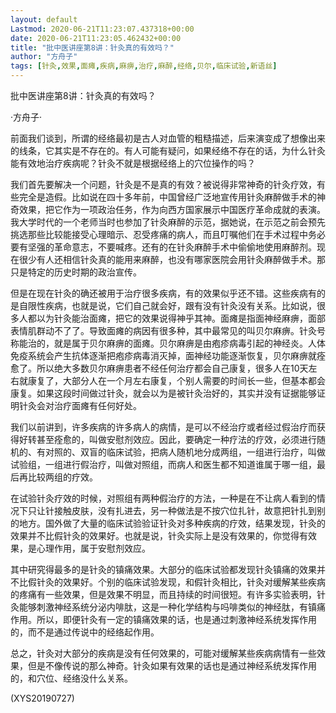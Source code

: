 ```yaml
---
layout: default
Lastmod: 2020-06-21T11:23:07.437318+00:00
date: 2020-06-21T11:23:05.462432+00:00
title: "批中医讲座第8讲：针灸真的有效吗？"
author: "方舟子"
tags: [针灸,效果,面瘫,疾病,麻痹,治疗,麻醉,经络,贝尔,临床试验,新语丝]
---
```


批中医讲座第8讲：针灸真的有效吗？

·方舟子·

前面我们谈到，所谓的经络最初是古人对血管的粗糙描述，后来演变成了想像出来的线条，它其实是不存在的。有人可能有疑问，如果经络不存在的话，为什么针灸能有效地治疗疾病呢？针灸不就是根据经络上的穴位操作的吗？

我们首先要解决一个问题，针灸是不是真的有效？被说得非常神奇的针灸疗效，有些完全是造假。比如说在四十多年前，中国曾经广泛地宣传用针灸麻醉做手术的神奇效果，把它作为一项政治任务，作为向西方国家展示中国医疗革命成就的表演。我大学时代的一个老师当时也参加了针灸麻醉的示范，据她说，在示范之前会预先挑选那些比较能接受心理暗示、忍受疼痛的病人，而且叮嘱他们在手术过程中务必要有坚强的革命意志，不要喊疼。还有的在针灸麻醉手术中偷偷地使用麻醉剂。现在很少有人还相信针灸真的能用来麻醉，也没有哪家医院会用针灸麻醉做手术。那只是特定的历史时期的政治宣传。

但是在现在针灸的确还被用于治疗很多疾病，有的效果似乎还不错。这些疾病有的是自限性疾病，也就是说，它们自己就会好，跟有没有针灸没有关系。比如说，很多人都以为针灸能治面瘫，把它的效果说得神乎其神。面瘫是指面神经麻痹，面部表情肌群动不了了。导致面瘫的病因有很多种，其中最常见的叫贝尔麻痹。针灸号称能治的，就是属于贝尔麻痹的面瘫。贝尔麻痹是由疱疹病毒引起的神经炎。人体免疫系统会产生抗体逐渐把疱疹病毒消灭掉，面神经功能逐渐恢复，贝尔麻痹就痊愈了。所以绝大多数贝尔麻痹患者不经任何治疗都会自己康复，很多人在10天左右就康复了，大部分人在一个月左右康复，个别人需要的时间长一些，但基本都会康复。如果这段时间做过针灸，就会以为是被针灸治好的，其实并没有证据能够证明针灸会对治疗面瘫有任何好处。

我们以前讲到，许多疾病的许多病人的病情，是可以不经治疗或者经过假治疗而获得好转甚至痊愈的，叫做安慰剂效应。因此，要确定一种疗法的疗效，必须进行随机的、有对照的、双盲的临床试验，把病人随机地分成两组，一组进行治疗，叫做试验组，一组进行假治疗，叫做对照组，而病人和医生都不知道谁属于哪一组，最后再比较两组的疗效。

在试验针灸疗效的时候，对照组有两种假治疗的方法，一种是在不让病人看到的情况下只让针接触皮肤，没有扎进去，另一种做法是不按穴位扎针，故意把针扎到别的地方。国外做了大量的临床试验验证针灸对多种疾病的疗效，结果发现，针灸的效果并不比假针灸的效果好。也就是说，针灸实际上是没有效果的，你觉得有效果，是心理作用，属于安慰剂效应。

其中研究得最多的是针灸的镇痛效果。大部分的临床试验都发现针灸镇痛的效果并不比假针灸的效果好。个别的临床试验发现，和假针灸相比，针灸对缓解某些疾病的疼痛有一些效果，但是效果不明显，而且持续的时间很短。有许多实验表明，针灸能够刺激神经系统分泌内啡肽，这是一种化学结构与吗啡类似的神经肽，有镇痛作用。所以，即便针灸有一定的镇痛效果的话，也是通过刺激神经系统发挥作用的，而不是通过传说中的经络起作用。

总之，针灸对大部分的疾病是没有任何效果的，可能对缓解某些疾病病情有一些效果，但是不像传说的那么神奇。针灸如果有效果的话也是通过神经系统发挥作用的，和穴位、经络没什么关系。

(XYS20190727)

